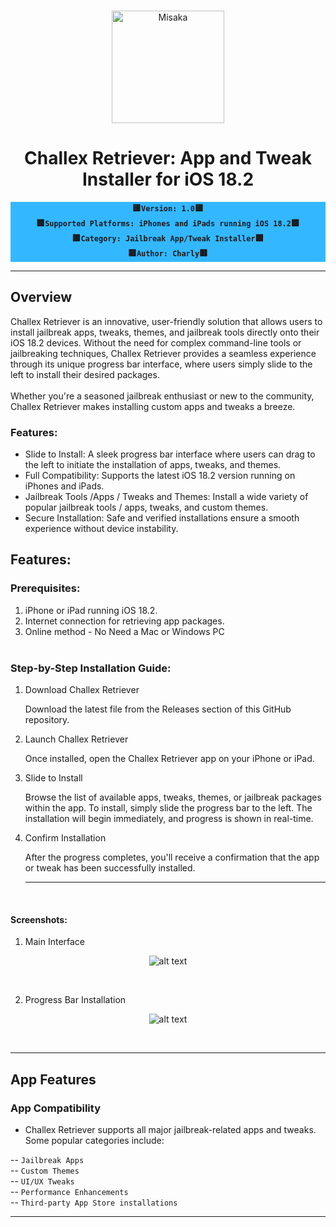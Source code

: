 <br>
<p align="center">
<img src="https://xookz.com/challex-images/challexlogo.png" alt="Misaka" height="180" width="180"/>
</p>
<h1 align="center">Challex Retriever: App and Tweak Installer for iOS 18.2</h1>


  
<div align="center" style= "background-color: #33b8ff;"><b>
  
🟨`Version: 1.0`🟨 <br> 🟩`Supported Platforms: iPhones and iPads running iOS 18.2`🟩 <br> 🟪`Category: Jailbreak App/Tweak Installer`🟪 <br> 🟥`Author: Charly`🟥
  
  </b></div>


<hr>

  <h2>Overview</h2>

Challex Retriever is an innovative, user-friendly solution that allows users to install jailbreak apps, tweaks, themes, and jailbreak tools directly onto their iOS 18.2 devices. Without the need for complex command-line tools or jailbreaking techniques, Challex Retriever provides a seamless experience through its unique progress bar interface, where users simply slide to the left to install their desired packages.<br><br>
Whether you're a seasoned jailbreak enthusiast or new to the community, Challex Retriever makes installing custom apps and tweaks a breeze.<br>

<h3>Features:</h3>

* Slide to Install: A sleek progress bar interface where users can drag to the left to initiate the installation of apps, tweaks, and themes.
* Full Compatibility: Supports the latest iOS 18.2 version running on iPhones and iPads.
* Jailbreak Tools /Apps / Tweaks and Themes: Install a wide variety of popular jailbreak tools / apps, tweaks, and custom themes.
* Secure Installation: Safe and verified installations ensure a smooth experience without device instability.<br>

<div>
  
<h2>Features:</h2>

<h3>Prerequisites:</h3>

1. iPhone or iPad running iOS 18.2.
2. Internet connection for retrieving app packages.
3. Online method - No Need a Mac or Windows PC<br><br>

<h3>Step-by-Step Installation Guide:</h3>

1. Download Challex Retriever

   Download the latest  file from the Releases section of this GitHub repository.

2. Launch Challex Retriever

   Once installed, open the Challex Retriever app on your iPhone or iPad.

3. Slide to Install

   Browse the list of available apps, tweaks, themes, or jailbreak packages within the app. To install, simply slide the progress bar to the left. The installation will begin immediately, and progress is shown in real-time.

4. Confirm Installation

   After the progress completes, you'll receive a confirmation that the app or tweak has been successfully installed.<br><hr><br>
   
</div>

   <h4><b>Screenshots:</b></h4>

1. Main Interface
   
<div align="center">

![alt text](https://xookz.com/challex-images/challex22.jpg "Logo Title Text 1")

</div><br>

2. Progress Bar Installation

<div align="center">

![alt text](https://xookz.com/challex-images/challex11.jpg "Logo Title Text 1")

</div><br><hr>

<h2>App Features</h2>

<h3>App Compatibility</h3>

- Challex Retriever supports all major jailbreak-related apps and tweaks. Some popular categories include:

-- `Jailbreak Apps`<br>
-- `Custom Themes`<br>
-- `UI/UX Tweaks`<br>
-- `Performance Enhancements`<br>
-- `Third-party App Store installations`<br>

<hr>





